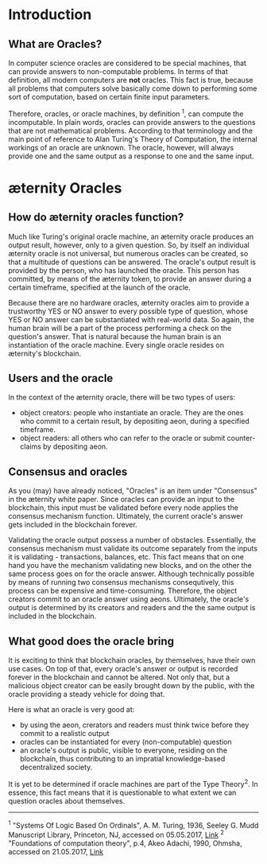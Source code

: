 # Introduction

## What are Oracles?

In computer science oracles are considered to be special machines, that can provide answers to non-computable problems. In terms of that definition, all modern computers are **not** oracles. This fact is true, because all problems that computers solve basically come down to performing some sort of computation, based on certain finite input parameters. 

Therefore, oracles, or oracle machines, by definition <sup>1</sup>, can compute the incomputable. In plain words, oracles can provide answers to the questions that are not mathematical problems. According to that terminology and the main point of reference to Alan Turing's Theory of Computation, the internal workings of an oracle are unknown. The oracle, however, will always provide one and the same output as a response to one and the same input. 

# æternity Oracles

## How do æternity oracles function?
Much like Turing's original oracle machine, an æternity oracle produces an output result, however, only to a given question. So, by itself an individual æternity oracle is not universal, but numerous oracles can be created, so that a multitude of questions can be answered. The oracle's output result is provided by the person, who has launched the oracle. This person has committed, by means of the æternity token, to provide an answer during a certain timeframe, specified at the launch of the oracle. 

Because there are no hardware oracles, æternity oracles aim to provide a trustworthy YES or NO answer to every possible type of question, whose YES or NO answer can be substantiated with real-world data. So again, the human brain will be a part of the process performing a check on the question's answer. That is natural because the human brain is an instantiation of the oracle machine. Every single oracle resides on æternity's blockchain.

## Users and the oracle
In the context of the æternity oracle, there will be two types of users:
+ object creators: people who instantiate an oracle. They are the ones who commit to a certain result, by depositing aeon, during a specified timeframe.
+ object readers: all others who can refer to the oracle or submit counter-claims by depositing aeon.

## Consensus and oracles 

As you (may) have already noticed, "Oracles" is an item under "Consensus" in the æternity white paper. Since oracles can provide an input to the blockchain, this input must be validated before every node applies the consensus mechanism function. Ultimately, the current oracle's answer gets included in the blockchain forever. 

Validating the oracle output possess a number of obstacles. Essentially, the consensus mechanism must validate its outcome  separately from the inputs it is validating - transactions, balances, etc. This fact means that on one hand you have the mechanism validating new blocks, and on the other the same process goes on for the oracle answer. Although technically possible by means of running two consensus mechanisms consequtively, this process can be expensive and time-consuming. Therefore, the object creators commit to an oracle answer using aeons. Ultimately, the oracle's output is determined by its creators and readers and the the same output is included in the blockchain.

## What good does the oracle bring

It is exciting to think that blockchain oracles, by themselves, have their own use cases. On top of that, every oracle's answer or output is recorded forever in the blockchain and cannot be altered. Not only that, but a malicious object creator can be easily brought down by the public, with the oracle providing a steady vehicle for doing that.

Here is what an oracle is very good at:

+ by using the aeon, crerators and readers must think twice before they commit to a realistic output
+ oracles can be instantiated for every (non-computable) question
+ an oracle's output is public, visible to everyone, residing on the blockchain, thus contributing to an impratial knowledge-based decentralized society.

It is yet to be determined if oracle machines are part of the Type Theory<sup>2</sup>. In essence, this fact means that it is questionable to what extent we can question oracles about themselves. 

***
<sup>1</sup> "Systems Of Logic Based On Ordinals", A. M. Turing, 1936, Seeley G. Mudd Manuscript Library,
Princeton, NJ, accessed on 05.05.2017, [Link](http://www.dcc.fc.up.pt/~acm/turing-phd.pdf)
<sup>2</sup> "Foundations of computation theory", p.4, Akeo Adachi, 1990, Ohmsha, accessed on 21.05.2017, [Link](https://books.google.bg/books?id=pzf46nN7L_kC&pg=PR2&lpg=PR2&dq=Akeo+Adachi,+Foundations+of+computation+theory,+Ohmsha,+1990.&source=bl&ots=yTYxgQ6n2R&sig=q-eKdtwsxyt4Gdi9ZnqKImjPiLA&hl=bg&sa=X&ved=0ahUKEwj3iJT_rNnTAhUDlCwKHUZeC40Q6AEINDAC#v=onepage&q=Akeo%20Adachi%2C%20Foundations%20of%20computation%20theory%2C%20Ohmsha%2C%201990.&f=false)



